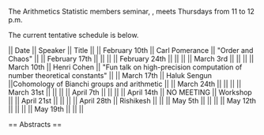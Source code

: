 The Arithmetics Statistic members seminar, , meets Thursdays
from 11 to 12 p.m. 

The current tentative schedule is below.


|| Date || Speaker || Title ||
|| February 10th     || Carl Pomerance           || "Order and Chaos"   ||
|| February 17th    ||         ||  ||
|| February 24th    ||            || ||
|| March 3rd        ||     || ||
|| March 10th       ||  Henri Cohen         || "Fun talk on high-precision computation of number theoretical constants" ||
|| March 17th       || Haluk Sengun ||Cohomology of Bianchi groups and arithmetic ||
|| March 24th       ||  ||  ||
|| March 31st       ||  || ||
|| April 7th        ||  || ||
|| April 14th       || NO MEETING || Workshop ||
|| April 21st       ||  || ||
|| April 28th       ||  Rishikesh || ||
|| May 5th          || || ||
|| May 12th          || || ||
|| May 19th         || || ||


== Abstracts ==
